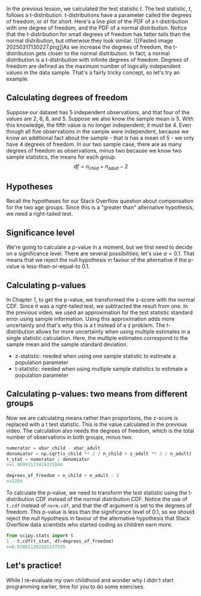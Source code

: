 In the previous lesson, we calculated the test statistic $t$. The test statistic, $t$, follows a t-distribution. t-distributions have a parameter called the degrees of freedom, or `df` for short. Here's a line plot of the PDF of a t-distribution with one degree of freedom, and the PDF of a normal distribution. Notice that the t-distribution for small degrees of freedom has fatter tails than the normal distribution, but otherwise they look similar.
![[Pasted image 20250317130227.png]]As we increase the degrees of freedom, the t-distribution gets closer to the normal distribution. In fact, a normal distribution is a t-distribution with infinite degrees of freedom. Degrees of freedom are defined as the maximum number of logically independent values in the data sample. That's a fairly tricky concept, so let's try an example.
## Calculating degrees of freedom
Suppose our dataset has 5 independent observations, and that four of the values are 2, 6, 8, and 5. Suppose we also know the sample mean is 5. With this knowledge, the fifth value is no longer independent; it must be 4. Even though all five observations in the sample were independent, because we know an additional fact about the sample - that is has a mean of 5 - we only have 4 degrees of freedom. In our two sample case, there are as many degrees of freedom as observations, minus two because we know two sample statistics, the means for each group.
$$
df = n_{child} + n_{adult} - 2
$$
## Hypotheses
Recall the hypotheses for our Stack Overflow question about compensation for the two age groups. Since this is a "greater than" alternative hypothesis, we need a right-tailed test.
## Significance level
We're going to calculate a p-value in a moment, but we first need to decide on a significance level. There are several possibilities; let's use $\alpha = 0.1$. That means that we reject the null hypothesis in favour of the alternative if the p-value is less-than-or-equal-to 0.1.
## Calculating p-values
In Chapter 1, to get the p-value, we transformed the z-score with the normal CDF. Since it was a right-tailed test, we subtracted the result from one. In the previous video, we used an approximation for the test statistic standard error using sample information. Using this approximation adds more uncertainty and that's why this is a t instead of a z problem. The t-distribution allows for more uncertainty when using multiple estimates in a single statistic calculation. Here, the multiple estimates correspond to the sample mean and the sample standard deviation.
- z-statistic: needed when using one sample statistic to estimate a population parameter
- t-statistic: needed when using multiple sample statistics to estimate a population parameter
## Calculating p-values: two means from different groups
Now we are calculating means rather than proportions, the z-score is replaced with a t test statistic. This is the value calculated in the previous video. The calculation also needs the degrees of freedom, which is the total number of observations in both groups, minus two.
```Python
numerator = xbar_child - xbar_adult
denomiator = np.sqrt(s_child ** 2 / n_child + s_adult ** 2 / n_adult)
t_stat = numerator / denomiator
>>1.86993133416221844
```
```Python
degrees_of_freedom = n_child + n_adult - 2
>>2259
```
To calculate the p-value, we need to transform the test statistic using the t-distribution CDF instead of the normal distribution CDF. Notice the use of `t.cdf` instead of `norm.cdf`, and that the df argument is set to the degrees of freedom. This p-value is less than the significance level of 0.1, so we should reject the null hypothesis in favour of the alternative hypothesis that Stack Overflow data scientists who started coding as children earn more.
```Python
from scipy.stats import t
1 - t.cdf(t_stat, df=degrees_of_freedom)
>>0.030811302165157595
```
## Let's practice!
While I re-evaluate my own childhood and wonder why I didn't start programming earlier, time for you to do some exercises.